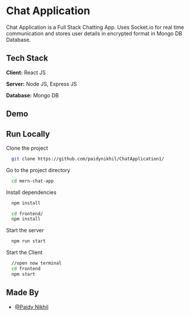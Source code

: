 
# Chat Application

Chat Application is a Full Stack Chatting App.
Uses Socket.io for real time communication and stores user details in encrypted format in Mongo DB Database.
## Tech Stack

**Client:** React JS

**Server:** Node JS, Express JS

**Database:** Mongo DB
  
## Demo

<!-- https://talk-a-tive.herokuapp.com/

![](https://github.com/paidynikhil/mern-chat-app/blob/master/screenshots/group%20%2B%20notif.PNG) -->
## Run Locally

Clone the project

```bash
  git clone https://github.com/paidynikhil/ChatApplication1/
```

Go to the project directory

```bash
  cd mern-chat-app
```

Install dependencies

```bash
  npm install
```

```bash
  cd frontend/
  npm install
```

Start the server

```bash
  npm run start
```
Start the Client

```bash
  //open now terminal
  cd frontend
  npm start
```

  
## Made By

- [@Paidy Nikhil](https://github.com/paidynikhil)

  
